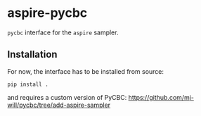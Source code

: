 # aspire-pycbc

`pycbc` interface for the `aspire` sampler.


## Installation

For now, the interface has to be installed from source:

```
pip install .
```

and requires a custom version of PyCBC: https://github.com/mj-will/pycbc/tree/add-aspire-sampler
